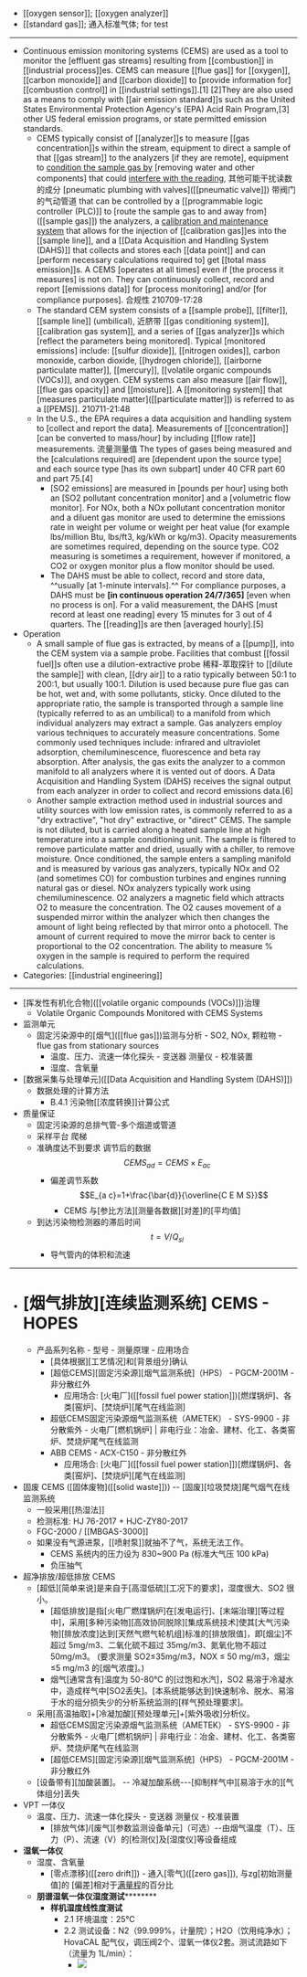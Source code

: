 - [[oxygen sensor]]; [[oxygen analyzer]]
- [[standard gas]]; 通入标准气体; for test
- ---
- Continuous emission monitoring systems (CEMS) are used as a tool to monitor the [effluent gas streams] resulting from [[combustion]] in [[industrial process]]es. CEMS can measure [[flue gas]] for [[oxygen]], [[carbon monoxide]] and [[carbon dioxide]] to [provide information for] [[combustion control]] in [[industrial settings]].[1] [2]They are also used as a means to comply with [[air emission standard]]s such as the United States Environmental Protection Agency's (EPA) Acid Rain Program,[3] other US federal emission programs, or state permitted emission standards. 
    - CEMS typically consist of [[analyzer]]s to measure [[gas concentration]]s within the stream, equipment to direct a sample of that [[gas stream]] to the analyzers [if they are remote], equipment to [condition the sample gas by](((bbZEcva84))) [removing water and other components] that could [interfere with the reading](((7oe5A25j1))), 其他可能干扰读数的成分 [pneumatic plumbing with valves]([[pneumatic valve]]) 带阀门的气动管道 that can be controlled by a [[programmable logic controller (PLC)]] to [route the sample gas to and away from]([[sample gas]]) the analyzers, a [calibration and maintenance system](((FSMdqAh5X))) that allows for the injection of [[calibration gas]]es into the [[sample line]], and a [[Data Acquisition and Handling System (DAHS)]] that collects and stores each [[data point]] and can [perform necessary calculations required to] get [[total mass emission]]s. A CEMS [operates at all times] even if [the process it measures] is not on. They can continuously collect, record and report [[emissions data]] for [process monitoring] and/or [for compliance purposes]. 合规性
210709-17:28
    - The standard CEM system consists of a [[sample probe]], [[filter]], [[sample line]] (umbilical), 近脐带 [[gas conditioning system]], [[calibration gas system]], and a series of [[gas analyzer]]s which [reflect the parameters being monitored]. Typical [monitored emissions] include: [[sulfur dioxide]], [[nitrogen oxides]], carbon monoxide, carbon dioxide, [[hydrogen chloride]], [[airborne particulate matter]], [[mercury]], [[volatile organic compounds (VOCs)]], and oxygen. CEM systems can also measure [[air flow]], [[flue gas opacity]] and [[moisture]]. A [[monitoring system]] that [measures particulate matter]([[particulate matter]]) is referred to as a [[PEMS]].
210711-21:48
    - In the U.S., the EPA requires a data acquisition and handling system to [collect and report the data]. Measurements of [[concentration]] [can be converted to mass/hour] by including [[flow rate]] measurements. 流量测量值 The types of gases being measured and the [calculations required] are [dependent upon the source type] and each source type [has its own subpart] under 40 CFR part 60 and part 75.[4] 
        - [SO2 emissions] are measured in [pounds per hour] using both an [SO2 pollutant concentration monitor] and a [volumetric flow monitor]. For NOx, both a NOx pollutant concentration monitor and a diluent gas monitor are used to determine the emissions rate in weight per volume or weight per heat value (for example lbs/million Btu, lbs/ft3, kg/kWh or kg/m3). Opacity measurements are sometimes required, depending on the source type. CO2 measuring is sometimes a requirement, however if monitored, a CO2 or oxygen monitor plus a flow monitor should be used. 
        - The DAHS must be able to collect, record and store data, ^^usually [at 1-minute intervals].^^ For compliance purposes, a DAHS must be **[in continuous operation 24/7/365]** [even when no process is on]. For a valid measurement, the DAHS [must record at least one reading] every 15 minutes for 3 out of 4 quarters. The [[reading]]s are then [averaged hourly].[5]
- Operation
    - A small sample of flue gas is extracted, by means of a [[pump]], into the CEM system via a sample probe. Facilities that combust [[fossil fuel]]s often use a dilution-extractive probe 稀释-萃取探针 to [[dilute the sample]] with clean, [[dry air]] to a ratio typically between 50:1 to 200:1, but usually 100:1. Dilution is used because pure flue gas can be hot, wet and, with some pollutants, sticky. Once diluted to the appropriate ratio, the sample is transported through a sample line (typically referred to as an umbilical) to a manifold from which individual analyzers may extract a sample. Gas analyzers employ various techniques to accurately measure concentrations. Some commonly used techniques include: infrared and ultraviolet adsorption, chemiluminescence, fluorescence and beta ray absorption. After analysis, the gas exits the analyzer to a common manifold to all analyzers where it is vented out of doors. A Data Acquisition and Handling System (DAHS) receives the signal output from each analyzer in order to collect and record emissions data.[6]
    - Another sample extraction method used in industrial sources and utility sources with low emission rates, is commonly referred to as a "dry extractive", "hot dry" extractive, or "direct" CEMS. The sample is not diluted, but is carried along a heated sample line at high temperature into a sample conditioning unit. The sample is filtered to remove particulate matter and dried, usually with a chiller, to remove moisture. Once conditioned, the sample enters a sampling manifold and is measured by various gas analyzers, typically NOx and O2 (and sometimes CO) for combustion turbines and engines running natural gas or diesel. NOx analyzers typically work using chemiluminescence. O2 analyzers a magnetic field which attracts O2 to measure the concentration. The O2 causes movement of a suspended mirror within the analyzer which then changes the amount of light being reflected by that mirror onto a photocell. The amount of current required to move the mirror back to center is proportional to the O2 concentration. The ability to measure % oxygen in the sample is required to perform the required calculations.
- Categories: [[industrial engineering]]
- ---
- [挥发性有机化合物]([[volatile organic compounds (VOCs)]])治理 
    - Volatile Organic Compounds Monitored with CEMS Systems 
- 监测单元
    - 固定污染源中的[烟气]([[flue gas]])监测与分析 - SO2, NOx, 颗粒物 - flue gas from stationary sources
        - 温度、压力、流速一体化探头 - 变送器 测量仪 - 校准装置
        - 湿度、含氧量
- [数据采集与处理单元]([[Data Acquisition and Handling System (DAHS)]])
    - 数据处理的计算方法
        - B.4.1 污染物[[浓度转换]]计算公式
- 质量保证
    - 固定污染源的总排气管-多个烟道或管道
    - 采样平台 爬梯
    - 准确度达不到要求 调节后的数据 $$CEMS_{a d}=CEMS \times E_{a c}$$ 
        - 偏差调节系数 $$E_{a c}=1+\frac{\bar{d}}{\overline{C E M S}}$$ 
            - CEMS 与[参比方法][测量各数据][对差]的[平均值]
    - 到达污染物检测器的滞后时间 $$t=V / Q_{s l}$$
        - 导气管内的体积和流速
- ---
- # [烟气排放][连续监测系统] CEMS - HOPES
    - 产品系列名称 - 型号 - 测量原理 - 应用场合
        - [具体根据][工艺情况]和[背景组分]确认
        - [超低CEMS][固定污染源][烟气监测系统]（HPS） - PGCM-2001M - 非分散红外 
            - 应用场合: [火电厂]([[fossil fuel power station]])[燃煤锅炉]、各类[窑炉]、[焚烧炉][尾气在线监测]
        - 超低CEMS固定污染源烟气监测系统（AMETEK） - SYS-9900 - 非分散紫外 - 火电厂[燃机锅炉] | 非电行业：冶金、建材、化工、各类窑炉、焚烧炉尾气在线监测
        - ABB CEMS - ACX-C150 - 非分散红外
            - 应用场合: [火电厂]([[fossil fuel power station]])[燃煤锅炉]、各类[窑炉]、[焚烧炉][尾气在线监测]
- 固废 CEMS ([固体废物]([[solid waste]])) -- [固废][垃圾焚烧]尾气烟气在线监测系统
    - 一般采用[[热湿法]]
    - 检测标准: HJ 76-2017 + HJC-ZY80-2017
    - FGC-2000 / [[MBGAS-3000]]
    - 如果没有气源进泵，[[喷射泵]]就抽不了气，系统无法工作。
        - CEMS 系统内的压力设为 830~900 Pa (标准大气压 100 kPa)
        - 负压抽气
- 超净排放/超低排放 CEMS
    - [超低][简单来说]是来自于[高湿低硫][工况下的要求]，湿度很大、SO2 很小。
        - [超低排放]是指[火电厂燃煤锅炉]在[发电运行]、[末端治理][等过程中]，采用[多种污染物][高效协同脱除][集成系统技术]使其[大气污染物][排放浓度]达到[天然气燃气轮机组]标准的[排放限值]，即[烟尘]不超过 5mg/m3、二氧化硫不超过 35mg/m3、氮氧化物不超过 50mg/m3。 (要求测量 SO2≤35mg/m3，NOX ≤ 50 mg/m3，烟尘 ≤5 mg/m3 的[烟气浓度]。)
        - 烟气[通常含有]温度为 50-80℃ 的[过饱和水汽]，SO2 易溶于冷凝水中，造成样气中[SO2丢失]。[本系统能够达到]快速制冷、脱水、易溶于水的组分损失少的分析系统监测的[样气预处理要求]。
    - 采用[高温抽取]+[冷凝加酸][预处理单元]+[紫外吸收]分析仪。
        - 超低CEMS固定污染源烟气监测系统（AMETEK） - SYS-9900 - 非分散紫外 - 火电厂[燃机锅炉] | 非电行业：冶金、建材、化工、各类窑炉、焚烧炉尾气在线监测
        - [超低CEMS][固定污染源][烟气监测系统]（HPS） - PGCM-2001M - 非分散红外 
    - [设备带有][加酸装置]。 -- 冷凝加酸系统---[抑制样气中][易溶于水的][气体组分]丢失
- VPT 一体仪
    - 温度、压力、流速一体化探头 - 变送器 测量仪 - 校准装置
        - [排放气体]/[废气][参数监测设备单元]（可选）--由烟气温度（T）、压力（P）、流速（V）的[检测仪]及[湿度仪]等设备组成
- ****湿氧一体仪****
    - 湿度、含氧量
        - [零点漂移]([[zero drift]]) - 通入[零气]([[zero gas]]), 与zg[初始测量值]的 [偏差]相对于[满量程](((gvmEgkJWk)))的百分比
    - ****朋谱湿氧一体仪湿度测试************
        - ****样机湿度线性度测试****
            - 2.1 环境温度：25℃
            - 2.2 测试设备：N2（99.999%，计量院）；H2O（饮用纯净水）；HovaCAL 配气仪，调压阀2个、湿氧一体仪2套。测试流路如下（流量为 1L/min）：
                - ![](https://firebasestorage.googleapis.com/v0/b/firescript-577a2.appspot.com/o/imgs%2Fapp%2FXELiu-NovaKG%2Fp6GB4MwVdV.png?alt=media&token=bf37408c-880b-4676-9d0e-38bdca3f0484)
